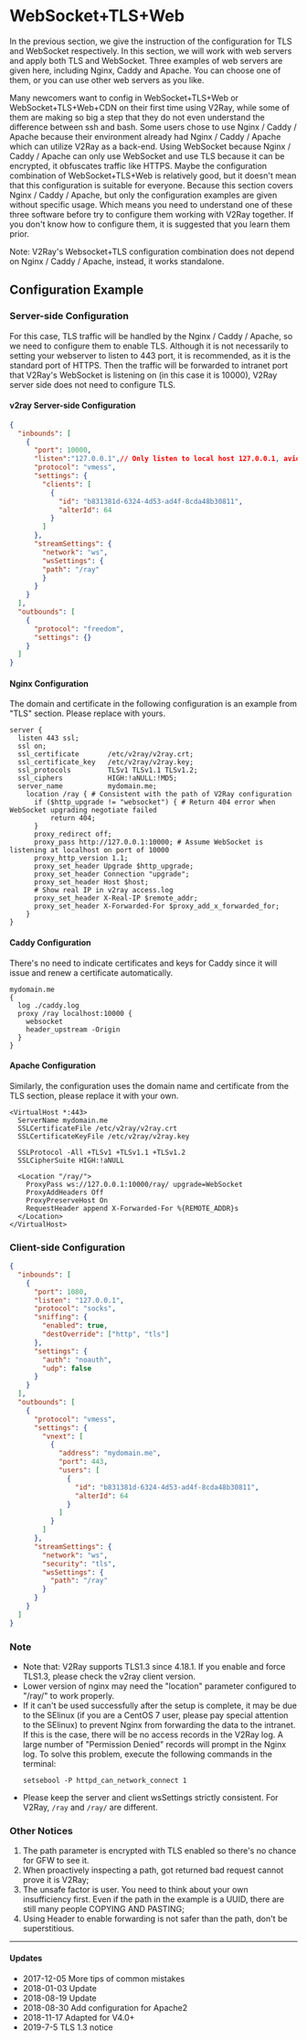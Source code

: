 # WebSocket+TLS+Web

In the previous section, we give the instruction of the configuration for TLS and WebSocket respectively. In this section, we will work with web servers and apply both TLS and WebSocket. Three examples of web servers are given here, including Nginx, Caddy and Apache. You can choose one of them, or you can use other web servers as you like. 

Many newcomers want to config in WebSocket+TLS+Web or WebSocket+TLS+Web+CDN on their first time using V2Ray, while some of them are making so big a step that they do not even understand the difference between ssh and bash. Some users chose to use Nginx / Caddy / Apache because their environment already had Nginx / Caddy / Apache which can utilize V2Ray as a back-end. Using WebSocket because Nginx / Caddy / Apache can only use WebSocket and use TLS because it can be encrypted, it obfuscates traffic like HTTPS. Maybe the configuration combination of WebSocket+TLS+Web is relatively good, but it doesn't mean that this configuration is suitable for everyone. Because this section covers Nginx / Caddy / Apache, but only the configuration examples are given without specific usage. Which means you need to understand one of these three software before try to configure them working with V2Ray together. If you don't know how to configure them, it is suggested that you learn them prior.

Note: V2Ray's Websocket+TLS configuration combination does not depend on Nginx / Caddy / Apache, instead, it works standalone.

## Configuration Example

### Server-side Configuration

For this case, TLS traffic will be handled by the Nginx / Caddy / Apache, so we need to configure them to enable TLS. Although it is not necessarily to setting your webserver to listen to 443 port, it is recommended, as it is the standard port of HTTPS. Then the traffic will be forwarded to intranet port that V2Ray's WebSocket is listening on (in this case it is 10000), V2Ray server side does not need to configure TLS.

#### v2ray Server-side Configuration

```json
{
  "inbounds": [
    {
      "port": 10000,
      "listen":"127.0.0.1",// Only listen to local host 127.0.0.1, avioding other external inspection to 10000 port 
      "protocol": "vmess",
      "settings": {
        "clients": [
          {
            "id": "b831381d-6324-4d53-ad4f-8cda48b30811",
            "alterId": 64
          }
        ]
      },
      "streamSettings": {
        "network": "ws",
        "wsSettings": {
        "path": "/ray"
        }
      }
    }
  ],
  "outbounds": [
    {
      "protocol": "freedom",
      "settings": {}
    }
  ]
}
```

#### Nginx Configuration

The domain and certificate in the following configuration is an example from "TLS" section. Please replace with yours.

```
server {
  listen 443 ssl;
  ssl on;
  ssl_certificate       /etc/v2ray/v2ray.crt;
  ssl_certificate_key   /etc/v2ray/v2ray.key;
  ssl_protocols         TLSv1 TLSv1.1 TLSv1.2;
  ssl_ciphers           HIGH:!aNULL:!MD5;
  server_name           mydomain.me;
    location /ray { # Consistent with the path of V2Ray configuration
      if ($http_upgrade != "websocket") { # Return 404 error when WebSocket upgrading negotiate failed
          return 404;
      }
      proxy_redirect off;
      proxy_pass http://127.0.0.1:10000; # Assume WebSocket is listening at localhost on port of 10000
      proxy_http_version 1.1;
      proxy_set_header Upgrade $http_upgrade;
      proxy_set_header Connection "upgrade";
      proxy_set_header Host $host;
      # Show real IP in v2ray access.log
      proxy_set_header X-Real-IP $remote_addr;
      proxy_set_header X-Forwarded-For $proxy_add_x_forwarded_for;
    }
}
```

#### Caddy Configuration

There's no need to indicate certificates and keys for Caddy since it will issue and renew a certificate automatically.

```
mydomain.me
{
  log ./caddy.log
  proxy /ray localhost:10000 {
    websocket
    header_upstream -Origin
  }
}
```

#### Apache Configuration

Similarly, the configuration uses the domain name and certificate from the TLS section, please replace it with your own.
```
<VirtualHost *:443>
  ServerName mydomain.me
  SSLCertificateFile /etc/v2ray/v2ray.crt
  SSLCertificateKeyFile /etc/v2ray/v2ray.key

  SSLProtocol -All +TLSv1 +TLSv1.1 +TLSv1.2
  SSLCipherSuite HIGH:!aNULL

  <Location "/ray/">
    ProxyPass ws://127.0.0.1:10000/ray/ upgrade=WebSocket
    ProxyAddHeaders Off
    ProxyPreserveHost On
    RequestHeader append X-Forwarded-For %{REMOTE_ADDR}s
  </Location>
</VirtualHost>
```

### Client-side Configuration

```json
{
  "inbounds": [
    {
      "port": 1080,
      "listen": "127.0.0.1",
      "protocol": "socks",
      "sniffing": {
        "enabled": true,
        "destOverride": ["http", "tls"]
      },
      "settings": {
        "auth": "noauth",
        "udp": false
      }
    }
  ],
  "outbounds": [
    {
      "protocol": "vmess",
      "settings": {
        "vnext": [
          {
            "address": "mydomain.me",
            "port": 443,
            "users": [
              {
                "id": "b831381d-6324-4d53-ad4f-8cda48b30811",
                "alterId": 64
              }
            ]
          }
        ]
      },
      "streamSettings": {
        "network": "ws",
        "security": "tls",
        "wsSettings": {
          "path": "/ray"
        }
      }
    }
  ]
}
```
### Note

- Note that: V2Ray supports TLS1.3 since 4.18.1. If you enable and force TLS1.3, please check the v2ray client version.
- Lower version of nginx may need the "location" parameter configured to "/ray/" to work properly.
- If it can't be used successfully after the setup is complete, it may be due to the SElinux  (if you are a CentOS 7 user, please pay special attention to the SElinux) to prevent Nginx from forwarding the data to the intranet. If this is the case, there will be no access records in the V2Ray log. A large number of "Permission Denied" records will prompt in the Nginx log. To solve this problem, execute the following commands in the terminal:
  ```
  setsebool -P httpd_can_network_connect 1
  ```
- Please keep the server and client wsSettings strictly consistent. For V2Ray, `/ray` and `/ray/` are different.

### Other Notices

1. The path parameter is encrypted with TLS enabled so there's no chance for GFW to see it.
2. When proactively inspecting a path, got returned bad request cannot prove it is V2Ray;
3. The unsafe factor is user. You need to think about your own insufficiency first. Even if the path in the example is a UUID, there are still many people COPYING AND PASTING;
4. Using Header to enable forwarding is not safer than the path, don't be superstitious.

------

#### Updates

- 2017-12-05 More tips of common mistakes
- 2018-01-03 Update
- 2018-08-19 Update
- 2018-08-30 Add configuration for Apache2
- 2018-11-17 Adapted for V4.0+
- 2019-7-5   TLS 1.3 notice

